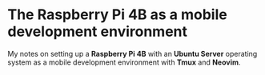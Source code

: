 # The Raspberry Pi 4B as a mobile development environment

My notes on setting up a **Raspberry Pi 4B** with an **Ubuntu Server** operating system as a mobile development environment with **Tmux** and **Neovim**.
